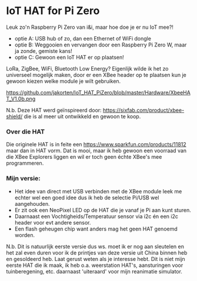 # IoT HAT for Pi Zero

Leuk zo'n Raspberry Pi Zero van i&i, maar hoe doe je er nu IoT mee?!
- optie A: USB hub of zo, dan een Ethernet of WiFi dongle
- optie B: Weggooien en vervangen door een Raspberry Pi Zero W, maar ja zonde, gemiste kans!
- optie C: Gewoon een IoT HAT er op plaatsen!

LoRa, ZigBee, WiFi, Bluetooth Low Energy?
Eigenlijk wilde ik het zo universeel mogelijk maken, door er een XBee header op te plaatsen kun je gewoon kiezen welke module je wilt gebruiken.

https://github.com/jakorten/IoT_HAT_PiZero/blob/master/Hardware/XbeeHAT_V1.0b.png

N.b. Deze HAT werd geïnspireerd door: https://sixfab.com/product/xbee-shield/ die is al meer uit ontwikkeld en gewoon te koop.

### Over die HAT
Die originele HAT is in feite een https://www.sparkfun.com/products/11812 maar dan in HAT vorm.
Dat is mooi, maar ik heb gewoon een voorraad van die XBee Explorers liggen en wil er toch geen échte XBee's mee programmeren.

### Mijn versie:
- Het idee van direct met USB verbinden met de XBee module leek me echter wel een goed idee dus ik heb de selectie Pi/USB wel aangehouden.
- Er zit ook een NeoPixel LED op de HAT die je vanaf je Pi aan kunt sturen.
- Daarnaast een Vochtigheids/Temperatuur sensor via i2c én een i2c header voor evt andere sensor.
- Een flash geheugen chip want anders mag het geen HAT genoemd worden.

N.b. Dit is natuurlijk eerste versie dus ws. moet ik er nog aan sleutelen en het zal even duren voor ik de printjes van deze versie uit China binnen heb en gesoldeerd heb. Laat gerust weten als je interesse hebt. Dit is niet mijn eerste HAT die ik maak, ik heb o.a. weerstation HAT's, aansturingen voor tuinberegening, etc. daarnaast 'uiteraard' voor mijn reanimatie simulator.

